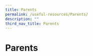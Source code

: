 ```yaml
---
title: Parents
permalink: /useful-resources/Parents/
description: ""
third_nav_title: Parents
---
```

# Parents
